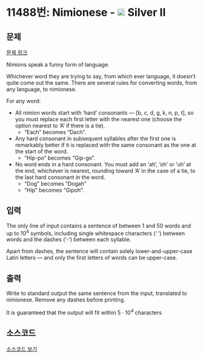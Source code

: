 # 11488번: Nimionese - <img src="https://static.solved.ac/tier_small/9.svg" style="height:20px" /> Silver II

<!-- performance -->

<!-- 문제 제출 후 깃허브에 푸시를 했을 때 제출한 코드의 성능이 입력될 공간입니다.-->

<!-- end -->

## 문제

[문제 링크](https://boj.kr/11488)


<p>Nimions speak a funny form of language.</p>

<p>Whichever word they are trying to say, from which ever language, it doesn’t quite come out the same. There are several rules for converting words, from any language, to nimionese.</p>

<p>For any word:</p>

<ul>
<li>All nimion words start with ‘hard’ consonants — [b, c, d, g, k, n, p, t], so you must replace each first letter with the nearest one (choose the option nearest to ‘A’ if there is a tie).
<ul>
<li>“Each” becomes “Dach”.</li>
</ul>
</li>
<li>Any hard consonant in subsequent syllables after the first one is remarkably better if it is replaced with the same consonant as the one at the start of the word.
<ul>
<li>“Hip-po” becomes “Gip-go”.</li>
</ul>
</li>
<li>No word ends in a hard consonant. You must add an ‘ah’, ‘oh’ or ‘uh’ at the end, whichever is nearest, rounding toward ‘A’ in the case of a tie, to the last hard consonant in the word.
<ul>
<li>“Dog” becomes “Dogah”</li>
<li>“Hip” becomes “Gipoh”.</li>
</ul>
</li>
</ul>



## 입력


<p>The only line of input contains a sentence of between 1 and 50 words and up to 10<sup>4</sup> symbols, including single whitespace characters (‘ ’) between words and the dashes (‘-’) between each syllable.</p>

<p>Apart from dashes, the sentence will contain solely lower-and-upper-case Latin letters — and only the first letters of words can be upper-case.</p>



## 출력


<p>Write to standard output the same sentence from the input, translated to nimionese. Remove any dashes before printing.</p>

<p>It is guaranteed that the output will fit within 5 · 10<sup>4</sup> characters</p>



## 소스코드

[소스코드 보기](Main.java)